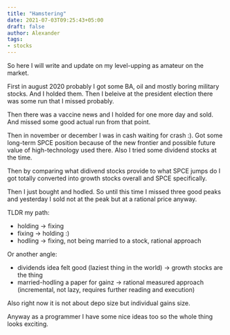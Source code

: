 ```yaml
---
title: "Hamstering"
date: 2021-07-03T09:25:43+05:00
draft: false
author: Alexander
tags:
- stocks
---
```


So here I will write and update on my level-upping as amateur on the market.

First in august 2020 probably I got some BA, oil and mostly boring military stocks.
And I holded them.
Then I beleive at the president election there was some run that I missed probably.

Then there was a vaccine news and I holded for one more day and sold.
And missed some good actual run from that point.

Then in november or december I was in cash waiting for crash :).
Got some long-term SPCE position because of the new frontier and possible future value of high-technology used there.
Also I tried some dividend stocks at the time.

Then by comparing what didivend stocks provide to what SPCE jumps do I got totally converted into growth stocks overall and SPCE specifically.

Then I just bought and hodled.
So until this time I missed three good peaks and yesterday I sold not at the peak but at a rational price anyway.

TLDR my path:
- holding -> fixing
- fixing -> holding :)
- hodling -> fixing, not being married to a stock, rational approach

Or another angle:
- dividends idea felt good (laziest thing in the world) -> growth stocks are the thing
- married-hodling a paper for gainz -> rational measured approach (incremental, not lazy, requires further reading and execution)

Also right now it is not about depo size but individual gains size.

Anyway as a programmer I have some nice ideas too so the whole thing looks exciting.
